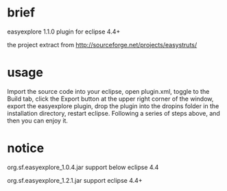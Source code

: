 brief
===========

easyexplore 1.1.0 plugin for eclipse 4.4+

the project extract from http://sourceforge.net/projects/easystruts/

usage
===========

Import the source code into your eclipse, open plugin.xml, toggle to the Build tab, click the Export button at the upper right corner of the window, export the easyexplore plugin, drop the plugin into the dropins folder in the installation directory, restart eclipse. Following a series of steps above, and then you can enjoy it.

notice
===========

org.sf.easyexplore_1.0.4.jar support below eclipse 4.4

org.sf.easyexplore_1.2.1.jar support eclipse 4.4+
